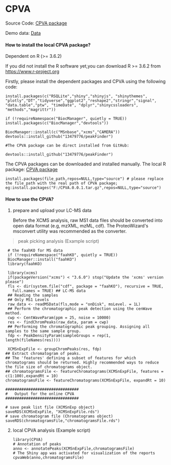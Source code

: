 # CPVA


Source Code: [CPVA package](https://raw.githubusercontent.com/13479776/cpva/master/CPVA_0.0.1.tar.gz)

Demo data: [Data](https://raw.githubusercontent.com/13479776/cpva/master/ExampleDataset_CPVApos.zip)


#### How to install the local CPVA package?

Dependent on R (>= 3.6.2)

If you did not install the R software yet,you can download R >= 3.6.2 from https://www.r-project.org

Firstly, please install the dependent packages and CPVA using the following code:

    install.packages(c("RSQLite","shiny","shinyjs", "shinythemes", "plotly","DT","tidyverse","ggplot2","reshape2","stringr","signal",   "data.table","ptw", "timeDate", "dplyr","shinycssloaders", "methods","magrittr"))     
    
    if (!requireNamespace("BiocManager", quietly = TRUE))
    install.packages(c("BiocManager","devtools"))
    
    BiocManager::install(c("MSnbase","xcms","CAMERA"))
    devtools::install_github("13479776/peakFinder")
    
    #The CPVA package can be direct installed from GitHub:

    devtools::install_github("13479776/peakFinder")

The CPVA packages can be downloaded and installed manually. The local R package: [CPVA package](https://raw.githubusercontent.com/13479776/cpva/master/CPVA_0.0.1.tar.gz)

    install.packages(file_path,repos=NULL,type="source") # please replace the file_path with the real path of CPVA package; eg:install.packages("F:/CPVA.0.0.1.tar.gz",repos=NULL,type="source")
    
    
 #### How to use the CPVA?
1. prepare and upload your LC-MS data

   Before the XCMS analysis, raw MS1 data files should be converted into open data format (e.g, mzXML, mzML, cdf). The ProteoWizard's msconvert utility was recommended as the converter.

> peak picking analysis (Example script)
     
     # the faahKO for MS data
     if (!requireNamespace("faahKO", quietly = TRUE))
     BiocManager::install("faahKO")
     library(faahKO)
     
     library(xcms)
     if(packageVersion("xcms") < "3.6.0") stop("Update the 'xcms' version please")
     fls <- dir(system.file("cdf", package = "faahKO"), recursive = TRUE,
       full.names = TRUE) ## LC-MS data
     ## Reading the samples 
     ## Only MS1 Levels 
     raw_data <- readMSData(fls,mode = "onDisk", msLevel. = 1L) 
     ## Perform the chromatographic peak detection using the cenWave method.
     cwp <- CentWaveParam(ppm = 25, noise = 10000) 
     res <- findChromPeaks(raw_data, param = cwp)
     ## Performing the chromatographic peak grouping. Assigning all samples to the same sample group.
     fdp <- PeakDensityParam(sampleGroups = rep(1, length(fileNames(res))))
     
     XCMSnExpFile <- groupChromPeaks(res, fdp)
    ## Extract chromatogram of peaks. 
    ## The 'features' defining a subset of features for which chromatograms should be returned. Highly recommended ways to reduce the file size of chromatograms object.
    ## chromatogramsFile <- featureChromatograms(XCMSnExpFile, features = c(1:100),expandRt = 10)
    chromatogramsFile <- featureChromatograms(XCMSnExpFile, expandRt = 10)

    ################################
    #   Output for the online CPVA 
    ################################

    # save peak list file (XCMSnExp object)
    saveRDS(XCMSnExpFile, "XCMSnExpFile.rds")
    # save chromatogram file (Chromatograms object)
    saveRDS(chromatogramsFile,"chromatogramsFile.rds")

2. local CPVA analysis (Example script)

       library(CPVA)
       # Annotation of peaks
       anno <- annotatePeaks(XCMSnExpFile,chromatogramsFile)
       # The Shiny app was activated for visualization of the reports
       cpvaWeb(anno,chromatogramsFile)
   
